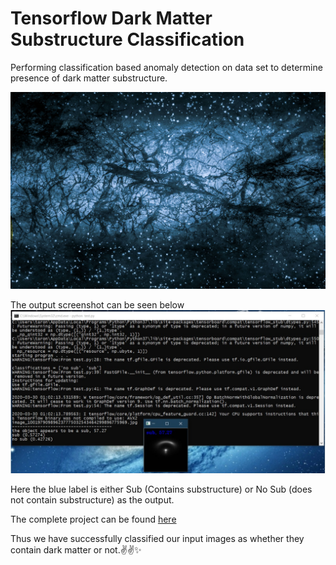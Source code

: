 # Tensorflow Dark Matter Substructure Classification

Performing classification based anomaly detection on data set to determine presence of dark matter substructure. 

![alt text](https://github.com/GTron-1729/Tensorflow_dark_matter_substructure_classification/blob/master/Dark_Matter.jpg)

The output screenshot can be seen below
![alt_text](https://github.com/GTron-1729/Tensorflow_dark_matter_substructure_classification/blob/master/dark%20matter.jpeg)

Here the blue label is either Sub (Contains substructure) or No Sub (does not contain substructure) as the output.

The complete project can be found [here](https://drive.google.com/drive/u/1/folders/1WAptxozXTwAa10C2g4jhoQ2HiGh51GLk)

Thus we have successfully classified our input images as whether they contain dark matter or not.✌✌✨
